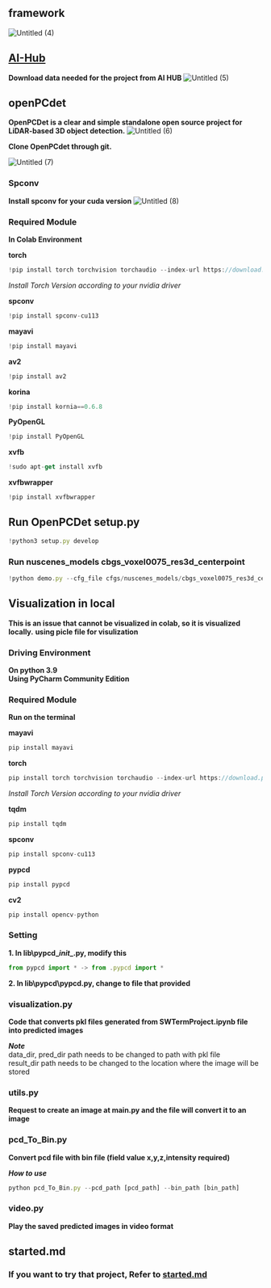 ## framework

![Untitled (4)](https://github.com/hp0724/new_technologies/assets/75898031/5add9ca5-b0e1-4de7-bc5a-35061a009870)


## [AI-Hub](https://www.aihub.or.kr/aihubdata/data/view.do?currMenu=115&topMenu=100&dataSetSn=71623)
**Download data needed for the project from AI HUB**
![Untitled (5)](https://github.com/hp0724/new_technologies/assets/75898031/f826304a-ded5-43d6-a5a6-7d98d7f417f6)





## openPCdet
**OpenPCDet is a clear and simple standalone open source project for LiDAR-based 3D object detection.**
![Untitled (6)](https://github.com/hp0724/new_technologies/assets/75898031/b87886ac-b610-40b2-94f8-d94616825bbc)


**Clone OpenPCdet through git.**

![Untitled (7)](https://github.com/hp0724/new_technologies/assets/75898031/f45f47a6-39fb-4adb-bd4f-018a0983042a)


### Spconv
**Install spconv for your cuda version**
![Untitled (8)](https://github.com/hp0724/new_technologies/assets/75898031/eb52aedc-f633-4f82-97f1-757cd951158a)

### Required Module

**In Colab Environment**

**torch**
```jsx
!pip install torch torchvision torchaudio --index-url https://download.pytorch.org/whl/cu118
```
*Install Torch Version according to your nvidia driver*

**spconv**
```jsx
!pip install spconv-cu113
```

**mayavi**
```jsx
!pip install mayavi
```

**av2**
```jsx
!pip install av2
```

**korina**
```jsx
!pip install kornia==0.6.8
```


**PyOpenGL**
```jsx
!pip install PyOpenGL
```


**xvfb**
```jsx
!sudo apt-get install xvfb
```


**xvfbwrapper**
```jsx
!pip install xvfbwrapper
```

## Run OpenPCDet setup.py

```jsx
!python3 setup.py develop
```


### Run nuscenes_models cbgs_voxel0075_res3d_centerpoint

```jsx
!python demo.py --cfg_file cfgs/nuscenes_models/cbgs_voxel0075_res3d_centerpoint.yaml --ckpt cfgs/nuscenes_models/cbgs_voxel0075_centerpoint_nds_6648.pth --data_path ../data/openData/training/file_name_000000.bin
```

## Visualization in local

**This is an issue that cannot be visualized in colab, so it is visualized locally.**
**using picle file for visulization**

### Driving Environment

**On python 3.9**   
**Using PyCharm Community Edition**

### Required Module

**Run on the terminal**

**mayavi**
```jsx
pip install mayavi
```

**torch**
```jsx
pip install torch torchvision torchaudio --index-url https://download.pytorch.org/whl/cu118
```
*Install Torch Version according to your nvidia driver*

**tqdm**
```jsx
pip install tqdm
```
**spconv**
```jsx
pip install spconv-cu113
```
**pypcd**
```jsx
pip install pypcd
```
**cv2**
```jsx
pip install opencv-python
```
### Setting
**1. In lib\pypcd\__init__.py, modify this**
```jsx
from pypcd import * -> from .pypcd import *
```
**2. In lib\pypcd\pypcd.py, change to file that provided**

### visualization.py
**Code that converts pkl files generated from SWTermProject.ipynb file into predicted images**

***Note***  
data_dir, pred_dir path needs to be changed to path with pkl file   
result_dir path needs to be changed to the location where the image will be stored
### utils.py
**Request to create an image at main.py and the file will convert it to an image**

### pcd_To_Bin.py
**Convert pcd file with bin file (field value x,y,z,intensity required)**

***How to use***
```jsx
python pcd_To_Bin.py --pcd_path [pcd_path] --bin_path [bin_path]
```
### video.py
**Play the saved predicted images in video format**


## started.md
### If you want to try that project, Refer to [started.md](started.md)

